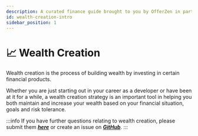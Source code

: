 ```yaml
---
description: A curated finance guide brought to you by OfferZen in partnership with Investec.
id: wealth-creation-intro
sidebar_position: 1
---
```


# 📈 Wealth Creation

Wealth creation is the process of building wealth by investing in certain financial products.

Whether you are just starting out in your career as a developer or have been at it for a while, a wealth creation strategy is an important tool in helping you both maintain and increase your wealth based on your financial situation, goals and risk tolerance.

:::info
If you have further questions relating to wealth creation, please submit them [_**here**_](https://8malmkzgvs8.typeform.com/to/oLVWxa8r?) or create an issue on [_**GitHub**_](https://github.com/OfferZen-Community/developers-finance/issues).
:::

